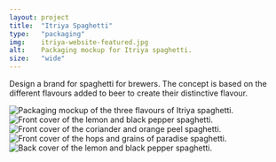 ```yaml
---
layout: project
title:  "Itriya Spaghetti"
type:	"packaging"
img:    itriya-website-featured.jpg
alt:	Packaging mockup for Itriya spaghetti. 
size:   "wide"
---
```

Design a brand for spaghetti for brewers. The concept is based on the different flavours added to beer to create their distinctive flavour.

<div class="gallery full">
	<img src="{{ site.baseurl }}/images/itriya/itriya-packages.png" alt="Packaging mockup of the three flavours of Itriya spaghetti.">
</div>

<div class="gallery full">
	<img src="{{ site.baseurl }}/images/itriya/itriya-lemon.jpg" alt="Front cover of the lemon and black pepper spaghetti.">
	<img src="{{ site.baseurl }}/images/itriya/itriya-coriander.jpg" alt="Front cover of the coriander and orange peel spaghetti.">
	<img src="{{ site.baseurl }}/images/itriya/itriya-hops.jpg" alt="Front cover of the hops and grains of paradise spaghetti.">
</div>

<div class="gallery full">
	<img src="{{ site.baseurl }}/images/itriya/itriya-lemon-back.jpg" alt="Back cover of the lemon and black pepper spaghetti.">
</div>